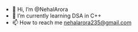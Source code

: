 - 👋 Hi, I’m @NehalArora
- 🌱 I’m currently learning DSA in C++
- 📫 How to reach me nehalarora235@gmail.com

<!---
NehalArora/NehalArora is a ✨ special ✨ repository because its `README.md` (this file) appears on your GitHub profile.
You can click the Preview link to take a look at your changes.
--->
